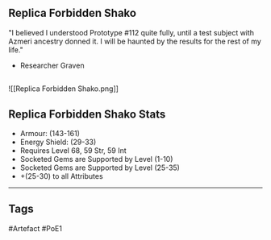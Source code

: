 ## Replica Forbidden Shako
"I believed I understood Prototype #112 quite fully, until a test subject with Azmeri ancestry donned it. I will be haunted by the results for the rest of my life."
- Researcher Graven
##
![[Replica Forbidden Shako.png]]
## Replica Forbidden Shako Stats
- Armour: (143-161)
- Energy Shield: (29-33)
- Requires Level 68, 59 Str, 59 Int
- Socketed Gems are Supported by Level (1-10)
- Socketed Gems are Supported by Level (25-35)
- +(25-30) to all Attributes


---
## Tags
#Artefact
#PoE1